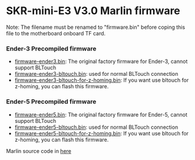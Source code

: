 # SKR-mini-E3 V3.0 Marlin firmware

Note: The filename must be renamed to "firmware.bin" before coping this file to the motherboard onboard TF card.

### Ender-3 Precompiled firmware
* [firmware-ender3.bin](./firmware-ender3.bin): The original factory firmware for Ender-3, cannot support BLTouch
* [firmware-ender3-bltouch.bin](./firmware-ender3-bltouch.bin): used for normal BLTouch connection
* [firmware-ender3-bltouch-for-z-homing.bin](./firmware-ender3-bltouch-for-z-homing.bin): If you want use bltouch for z-homing, you can flash this firmware.

### Ender-5 Precompiled firmware
* [firmware-ender5.bin](./firmware-ender5.bin): The original factory firmware for Ender-5, cannot support BLTouch
* [firmware-ender5-bltouch.bin](./firmware-ender5-bltouch.bin): used for normal BLTouch connection
* [firmware-ender5-bltouch-for-z-homing.bin](./firmware-ender5-bltouch-for-z-homing.bin): If you want use bltouch for z-homing, you can flash this firmware.

Marlin source code in [here](https://github.com/bigtreetech/Marlin/tree/SKR-mini-E3-V3.0-G0B1)